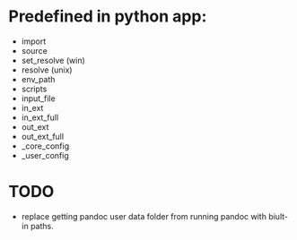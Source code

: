 # Predefined in python app:

* import
* source
* set_resolve (win)
* resolve (unix)
* env_path
* scripts
* input_file
* in_ext
* in_ext_full
* out_ext
* out_ext_full
* _core_config
* _user_config

# TODO

* replace getting pandoc user data folder from running pandoc with biult-in paths.
